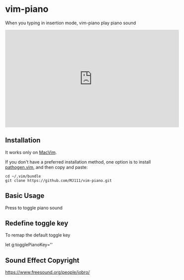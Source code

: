 # vim-piano

When you typing in insertion mode, vim-piano play piano sound

<iframe width="560" height="315" src="https://www.youtube.com/embed/OruDjlquTUY" frameborder="0" allowfullscreen></iframe>

## Installation

It works only on [MacVim](http://macvim-dev.github.io/macvim/).

If you don't have a preferred installation method, one option is to install
[pathogen.vim](https://github.com/tpope/vim-pathogen), and then copy
and paste:

    cd ~/.vim/bundle
    git clone https://github.com/MJ111/vim-piano.git

## Basic Usage

Press <F8> to toggle piano sound

## Redefine toggle key

To remap the default toggle key

let g:togglePianoKey='<F7>'

## Sound Effect Copyright

https://www.freesound.org/people/jobro/
